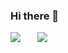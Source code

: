 ### Hi there 👋

<span>
<a style="all: unset;" href="https://github.com/anuraghazra/github-readme-stats">
  <img align="top" src="https://github-readme-stats-one-bice.vercel.app/api?username=dimadeush&count_private=true&include_all_commits=true&show_icons=true&role=OWNER,ORGANIZATION_MEMBER,COLLABORATOR" />
</a>
</span>

<span style="position: relative; left: 23px;">
<a style="all: unset;" href="https://github.com/anuraghazra/github-readme-stats">
  <img align="top" src="https://github-readme-stats-one-bice.vercel.app/api/top-langs/?username=dimadeush&layout=compact&role=OWNER,ORGANIZATION_MEMBER,COLLABORATOR" />
</a>
</span>
<br>
